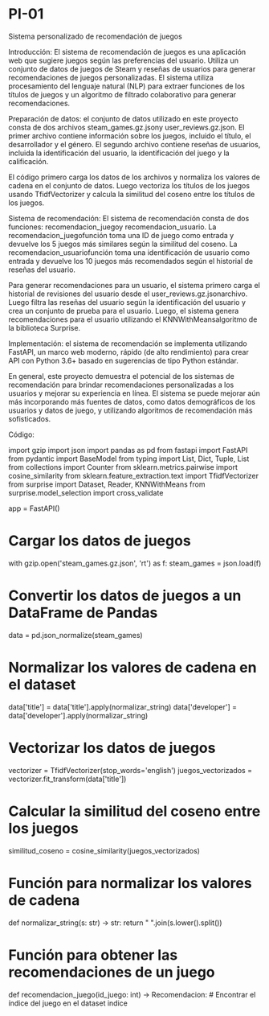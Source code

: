 # PI-01
Sistema personalizado de recomendación de juegos

Introducción: El sistema de recomendación de juegos es una aplicación web que sugiere juegos según las preferencias del usuario. Utiliza un conjunto de datos de juegos de Steam y reseñas de usuarios para generar recomendaciones de juegos personalizadas. El sistema utiliza procesamiento del lenguaje natural (NLP) para extraer funciones de los títulos de juegos y un algoritmo de filtrado colaborativo para generar recomendaciones.

Preparación de datos: el conjunto de datos utilizado en este proyecto consta de dos archivos steam_games.gz.jsony user_reviews.gz.json. El primer archivo contiene información sobre los juegos, incluido el título, el desarrollador y el género. El segundo archivo contiene reseñas de usuarios, incluida la identificación del usuario, la identificación del juego y la calificación.

El código primero carga los datos de los archivos y normaliza los valores de cadena en el conjunto de datos. Luego vectoriza los títulos de los juegos usando TfidfVectorizer y calcula la similitud del coseno entre los títulos de los juegos.

Sistema de recomendación: El sistema de recomendación consta de dos funciones: recomendacion_juegoy recomendacion_usuario. La recomendacion_juegofunción toma una ID de juego como entrada y devuelve los 5 juegos más similares según la similitud del coseno. La recomendacion_usuariofunción toma una identificación de usuario como entrada y devuelve los 10 juegos más recomendados según el historial de reseñas del usuario.

Para generar recomendaciones para un usuario, el sistema primero carga el historial de revisiones del usuario desde el user_reviews.gz.jsonarchivo. Luego filtra las reseñas del usuario según la identificación del usuario y crea un conjunto de prueba para el usuario. Luego, el sistema genera recomendaciones para el usuario utilizando el KNNWithMeansalgoritmo de la biblioteca Surprise.

Implementación: el sistema de recomendación se implementa utilizando FastAPI, un marco web moderno, rápido (de alto rendimiento) para crear API con Python 3.6+ basado en sugerencias de tipo Python estándar.

En general, este proyecto demuestra el potencial de los sistemas de recomendación para brindar recomendaciones personalizadas a los usuarios y mejorar su experiencia en línea. El sistema se puede mejorar aún más incorporando más fuentes de datos, como datos demográficos de los usuarios y datos de juego, y utilizando algoritmos de recomendación más sofisticados.

Código:

import gzip
import json
import pandas as pd
from fastapi import FastAPI
from pydantic import BaseModel
from typing import List, Dict, Tuple, List
from collections import Counter
from sklearn.metrics.pairwise import cosine_similarity
from sklearn.feature_extraction.text import TfidfVectorizer
from surprise import Dataset, Reader, KNNWithMeans
from surprise.model_selection import cross_validate

app = FastAPI()

# Cargar los datos de juegos
with gzip.open('steam_games.gz.json', 'rt') as f:
    steam_games = json.load(f)

# Convertir los datos de juegos a un DataFrame de Pandas
data = pd.json_normalize(steam_games)

# Normalizar los valores de cadena en el dataset
data['title'] = data['title'].apply(normalizar_string)
data['developer'] = data['developer'].apply(normalizar_string)

# Vectorizar los datos de juegos
vectorizer = TfidfVectorizer(stop_words='english')
juegos_vectorizados = vectorizer.fit_transform(data['title'])

# Calcular la similitud del coseno entre los juegos
similitud_coseno = cosine_similarity(juegos_vectorizados)

# Función para normalizar los valores de cadena
def normalizar_string(s: str) -> str:
    return " ".join(s.lower().split())

# Función para obtener las recomendaciones de un juego
def recomendacion_juego(id_juego: int) -> Recomendacion:
    # Encontrar el índice del juego en el dataset
    indice
